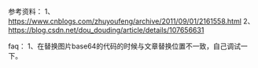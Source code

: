 参考资料：
1、https://www.cnblogs.com/zhuyoufeng/archive/2011/09/01/2161558.html
2、https://blog.csdn.net/dou_douding/article/details/107656631

faq：
1、在替换图片base64的代码的时候与文章替换位置不一致，自己调试一下。